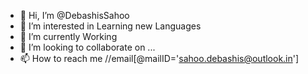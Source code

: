 - 👋 Hi, I’m @Debashis<space>Sahoo
- 👀 I’m interested in Learning new Languages
- 🌱 I’m currently Working
- 💞️ I’m looking to collaborate on ...
- 📫 How to reach me //email[@mailID='sahoo.debashis@outlook.in']

<!---
devaa1990/devaa1990 is a ✨ special ✨ repository because its `README.md` (this file) appears on your GitHub profile.
You can click the Preview link to take a look at your changes.
--->
